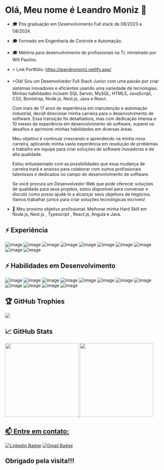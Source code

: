 # Olá, Meu nome é Leandro Moniz 👋

- 🎓 Pós graduação em Desenvolvimento Full stack de 08/2023 a 08/2024.
- 🎓 Formado em Engenharia de Controle e Automação.
- 🎓 Metória para desenvolvimento de profissionais na TI, ministrado por Will Paulino.
- ⚡ Link Portfólio: https://leandromoniz.netlify.app/
- ⚡Olá! Sou um Desenvolvedor Full Stack Junior com uma paixão por criar sistemas inovadores e eficientes usando uma variedade de tecnologias. Minhas habilidades incluem SQL Server, MySQL, HTML5, JavaScript, CSS, Bootstrap, Node.js, Nest.js, Java e React.

    Com mais de 17 anos de experiência em manutenção e automação industrial, decidi direcionar minha carreira para o desenvolvimento de software. Essa transição foi desafiadora, mas com dedicação intensa e 10 meses de experiência em desenvolvimento de software, superei os desafios e aprimorei minhas habilidades em diversas áreas.

    Meu objetivo é continuar crescendo e aprendendo na minha nova carreira, aplicando minha vasta experiência em resolução de problemas e trabalho em equipe para criar soluções de software inovadoras e de alta qualidade.

    Estou entusiasmado com as possibilidades que essa mudança de carreira trará e ansioso para colaborar com outros profissionais talentosos e dedicados no campo do desenvolvimento de software.

    Se você procura um Desenvolvedor Web que pode oferecer soluções de qualidade para seus projetos, estou disponível para conversar e discutir como posso ajudá-lo a alcançar seus objetivos de negócios. Vamos trabalhar juntos para criar soluções tecnológicas incríveis!

- 🚀 Meu proximo objetivo profissional: Melhorar minha Hard Skill em Node.js, Nest.js , Typescript , React.js, Angula e Java.

## ⚡ Experiência
![image](https://img.shields.io/badge/Node.js-339933?style=for-the-badge&logo=nodedotjs&logoColor=white)
![image](https://img.shields.io/badge/nestjs-E0234E?style=for-the-badge&logo=nestjs&logoColor=white)
![image](	https://img.shields.io/badge/JavaScript-323330?style=for-the-badge&logo=javascript&logoColor=F7DF1E)
![image](https://img.shields.io/badge/bootstrap-%23563D7C.svg?style=for-the-badge&logo=bootstrap&logoColor=white)
![image](https://img.shields.io/badge/html5-%23E34F26.svg?style=for-the-badge&logo=html5&logoColor=white)
![image](https://img.shields.io/badge/css3-%231572B6.svg?style=for-the-badge&logo=css3&logoColor=white)
![image](https://img.shields.io/badge/Linux-FCC624?style=for-the-badge&logo=linux&logoColor=black)
![image](https://img.shields.io/badge/GitHub-100000?style=for-the-badge&logo=github&logoColor=white)
![image](https://img.shields.io/badge/Figma-F24E1E?style=for-the-badge&logo=figma&logoColor=white)
![image](https://img.shields.io/badge/AWS-%23FF9900.svg?style=for-the-badge&logo=amazon-aws&logoColor=white)


## ⚡ Habilidades em Desenvolvimento
![image](https://img.shields.io/badge/Node.js-339933?style=for-the-badge&logo=nodedotjs&logoColor=white)
![image](https://img.shields.io/badge/React-20232A?style=for-the-badge&logo=react&logoColor=61DAFB)
![image](https://img.shields.io/badge/nestjs-E0234E?style=for-the-badge&logo=nestjs&logoColor=white)
![image](	https://img.shields.io/badge/JavaScript-323330?style=for-the-badge&logo=javascript&logoColor=F7DF1E)
![image](https://img.shields.io/badge/MySQL-00000F?style=for-the-badge&logo=mysql&logoColor=white)
![image](https://img.shields.io/badge/html5-%23E34F26.svg?style=for-the-badge&logo=html5&logoColor=white)
![image](https://img.shields.io/badge/css3-%231572B6.svg?style=for-the-badge&logo=css3&logoColor=white)
![image](https://img.shields.io/badge/MongoDB-4EA94B?style=for-the-badge&logo=mongodb&logoColor=white)
![image](https://img.shields.io/badge/java-%23ED8B00.svg?style=for-the-badge&logo=java&logoColor=white)
![image](https://img.shields.io/badge/AWS-%23FF9900.svg?style=for-the-badge&logo=amazon-aws&logoColor=white)
![image](https://img.shields.io/badge/Figma-F24E1E?style=for-the-badge&logo=figma&logoColor=white)
![image](https://img.shields.io/badge/AngularJS-E23237?style=for-the-badge&logo=angularjs&logoColor=white)

## 🏆 GitHub Trophies
![](https://github-profile-trophy.vercel.app/?username=LeandroMoniz&theme=discord&no-frame=false&no-bg=false&margin-w=4)

## 📈 GitHub Stats 
<div >
  <a href="https://github.com/LeandroMoniz">
  <img height="240em" src="https://github-readme-stats.vercel.app/api?username=LeandroMoniz&show_icons=true&&theme=aura&count_private=true"/>
  <img height="240em" src="https://github-readme-stats.vercel.app/api/top-langs/?username=LeandroMoniz&layout=compact&langs_count=7&theme=aura"/>
</div>


## 📫 Entre em contato:

[![Linkedin Badge](https://img.shields.io/badge/-LinkedIn-blue?style=flat-square&logo=Linkedin&logoColor=white&link=https://www.linkedin.com/in/leandrogalhardomoniz/)](https://www.linkedin.com/in/leandrogalhardomoniz/)
  [![Gmail Badge](https://img.shields.io/badge/-leandromoniz55@gmail.com-c14438?style=flat-square&logo=Gmail&logoColor=white&link=mailto:leandromoniz55@gmail.com)](mailto:Leandromoniz55@gmail.com)


## Obrigado pela visita!!!

